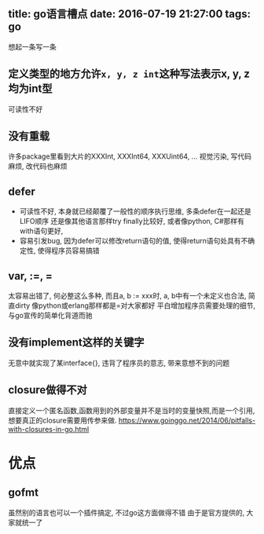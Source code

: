 title: go语言槽点
date: 2016-07-19 21:27:00
tags: go
---

想起一条写一条

## 定义类型的地方允许`x, y, z int`这种写法表示x, y, z均为int型
可读性不好

## 没有重载
许多package里看到大片的XXXInt, XXXInt64, XXXUint64, ...
视觉污染, 写代码麻烦, 改代码也麻烦

## defer
* 可读性不好, 本身就已经颠覆了一般性的顺序执行思维, 多条defer在一起还是LIFO顺序
还是像其他语言那样try finally比较好, 或者像python, C#那样有with语句更好,
* 容易引发bug, 因为defer可以修改return语句的值, 使得return语句处具有不确定性,
使得程序员容易搞错

## var, :=, =
太容易出错了, 何必整这么多种, 而且a, b := xxx时, a, b中有一个未定义也合法, 简直dirty
像python或erlang那样都是=对大家都好 
平白增加程序员需要处理的细节, 与go宣传的简单化背道而驰

## 没有implement这样的关键字
无意中就实现了某interface{}, 
违背了程序员的意志,
带来意想不到的问题

## closure做得不对
直接定义一个匿名函数,函数用到的外部变量并不是当时的变量快照,而是一个引用,
想要真正的closure需要用传参来做.
https://www.goinggo.net/2014/06/pitfalls-with-closures-in-go.html

# 优点

## gofmt
虽然别的语言也可以一个插件搞定, 不过go这方面做得不错
由于是官方提供的, 大家就统一了

